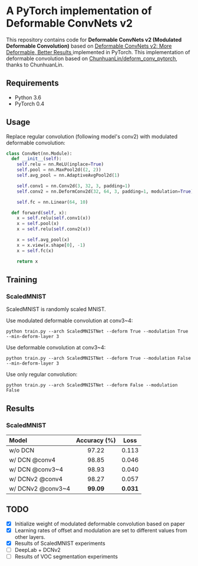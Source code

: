 # A PyTorch implementation of Deformable ConvNets v2
This repository contains code for **Deformable ConvNets v2 (Modulated Deformable Convolution)** based on [Deformable ConvNets v2: More Deformable, Better Results
](https://arxiv.org/abs/1811.11168) implemented in PyTorch. This implementation of deformable convolution based on [ChunhuanLin/deform_conv_pytorch](https://github.com/ChunhuanLin/deform_conv_pytorch), thanks to ChunhuanLin.

## Requirements
- Python 3.6
- PyTorch 0.4

## Usage
Replace regular convolution (following model's conv2) with modulated deformable convolution:
```python
class ConvNet(nn.Module):
  def __init__(self):
    self.relu = nn.ReLU(inplace=True)
    self.pool = nn.MaxPool2d((2, 2))
    self.avg_pool = nn.AdaptiveAvgPool2d(1)

    self.conv1 = nn.Conv2d(3, 32, 3, padding=1)
    self.conv2 = nn.DeformConv2d(32, 64, 3, padding=1, modulation=True)

    self.fc = nn.Linear(64, 10)

  def forward(self, x):
    x = self.relu(self.conv1(x))
    x = self.pool(x)
    x = self.relu(self.conv2(x))

    x = self.avg_pool(x)
    x = x.view(x.shape[0], -1)
    x = self.fc(x)

    return x
```

## Training
### ScaledMNIST
ScaledMNIST is randomly scaled MNIST.

Use modulated deformable convolution at conv3~4:
```
python train.py --arch ScaledMNISTNet --deform True --modulation True --min-deform-layer 3
```
Use deformable convolution at conv3~4:
```
python train.py --arch ScaledMNISTNet --deform True --modulation False --min-deform-layer 3
```
Use only regular convolution:
```
python train.py --arch ScaledMNISTNet --deform False --modulation False
```

## Results
### ScaledMNIST
| Model                   |   Accuracy (%)    |   Loss   |
|:------------------------|:-----------------:|:--------:|
| w/o DCN                 |             97.22 |     0.113|
| w/  DCN @conv4          |             98.85 |     0.046|
| w/  DCN @conv3~4        |             98.93 |     0.040|
| w/  DCNv2 @conv4        |             98.27 |     0.057|
| w/  DCNv2 @conv3~4      |         **99.09** | **0.031**|

## TODO
 - [x] Initialize weight of modulated deformable convolution based on paper
 - [x] Learning rates of offset and modulation are set to different values from other layers.
 - [x] Results of ScaledMNIST experiments
 - [ ] DeepLab + DCNv2
 - [ ] Results of VOC segmentation experiments

